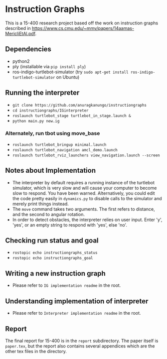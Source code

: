 # Instruction Graphs

This is a 15-400 research project based off the work on instruction graphs
described in https://www.cs.cmu.edu/~mmv/papers/14aamas-MericliEtAl.pdf.

## Dependencies
- python2
- ply (installable via `pip install ply`)
- ros-indigo-turtlebot-simulator (try `sudo apt-get install ros-indigo-turtlebot-simulator` on Ubuntu)

## Running the interpreter
- `git clone https://github.com/anuragkanungo/instructiongraphs`
- `cd instructiongraphs/IGinterpreter`
- `roslaunch turtlebot_stage turtlebot_in_stage.launch &`
- `python main.py new.ig`

### Alternately, run tbot using move_base
- `roslaunch turtlebot_bringup minimal.launch`
- `roslaunch turtlebot_navigation amcl_demo.launch`
- `roslaunch turtlebot_rviz_launchers view_navigation.launch --screen`

## Notes about Implementation
- The interpreter by default requires a running instance of the turtlebot
  simulator, which is very slow and will cause your computer to become slow to
  respond. You have been warned. Alternatively, you could edit the code pretty
  easily in `dynamics.py` to disable calls to the simulator and merely print
  things instead.
- The `move` command takes two arguments. The first refers to distance, and the
  second to angular rotation.
- In order to detect obstacles, the interpreter relies on user input. Enter 'y',
  'yes', or an empty string to respond with 'yes', else 'no'.

## Checking run status and goal
- `rostopic echo instructiongraphs_status`
- `rostopic echo instructiongraphs_goal`

## Writing a new instruction graph
- Please refer to `IG implementation readme` in the root.

## Understanding implementation of interpreter
- Please refer to `Interpreter implementation readme` in  the root.

## Report
The final report for 15-400 is in the `report` subdirectory. The paper itself is
`paper.tex`, but the report also contains several appendices which are the other
tex files in the directory.
